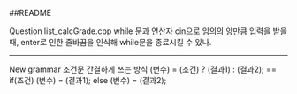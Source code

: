 ##README

Question list_calcGrade.cpp
while 문과 연산자 cin으로 임의의 양만큼 입력을 받을 때, enter로 인한 줄바꿈을 인식해 while문을 종료시킬 수 있나.

------------------------------------------------------------------------------------------------------------------------------

New grammar
조건문 간결하게 쓰는 방식
(변수) = (조건) ? (결과1) : (결과2);
    ==      if(조건) (변수) = (결과1);
	else (변수) = (결과2);
	

